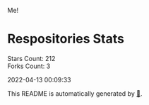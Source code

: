 Me!

# Respositories Stats
Stars Count: 212  
Forks Count: 3

2022-04-13 00:09:33  

This README is automatically generated by [🐰](https://github.com/rnitta/rnitta).

